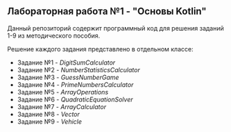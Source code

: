 ## Лабораторная работа №1 - "Основы Kotlin"
Данный репозиторий содержит программный код для решения заданий 1-9 из методического пособия. 

Решение каждого задания представлено в отдельном классе:
- Задание №1 - *DigitSumCalculator*
- Задание №2 - *NumberStatisticsCalculator*
- Задание №3 - *GuessNumberGame*
- Задание №4 - *PrimeNumbersCalculator*
- Задание №5 - *ArrayOperations*
- Задание №6 - *QuadraticEquationSolver*
- Задание №7 - *ArrayCalculator*
- Задание №8 - *Vector*
- Задание №9 - *Vehicle*
